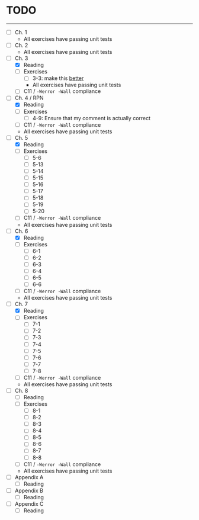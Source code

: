 # TODO
---
- [ ] Ch. 1
  - All exercises have passing unit tests
- [ ] Ch. 2
  - All exercises have passing unit tests
- [ ] Ch. 3
  - [x] Reading
  - [ ] Exercises
    - [ ] 3-3: make this [better](https://gist.github.com/robot-dreams/34d10248bc474f5a4312fa72e325656a)
    - All exercises have passing unit tests 
  - [ ] C11 / `-Werror -Wall` compliance
- [ ] Ch. 4 / RPN
  - [x] Reading
  - [ ] Exercises
    - [ ] 4-9: Ensure that my comment is actually correct
  - [ ] C11 / `-Werror -Wall` compliance
  - All exercises have passing unit tests
- [ ] Ch. 5
  - [x] Reading
  - [ ] Exercises
    - [ ] 5-6
    - [ ] 5-13
    - [ ] 5-14
    - [ ] 5-15
    - [ ] 5-16
    - [ ] 5-17
    - [ ] 5-18
    - [ ] 5-19
    - [ ] 5-20
  - [ ] C11 / `-Werror -Wall` compliance
  - All exercises have passing unit tests
- [ ] Ch. 6
  - [X] Reading
  - [ ] Exercises
    - [ ] 6-1
    - [ ] 6-2
    - [ ] 6-3
    - [ ] 6-4
    - [ ] 6-5
    - [ ] 6-6
  - [ ] C11 / `-Werror -Wall` compliance
  - All exercises have passing unit tests
- [ ] Ch. 7
  - [X] Reading
  - [ ] Exercises
    - [ ] 7-1
    - [ ] 7-2
    - [ ] 7-3
    - [ ] 7-4
    - [ ] 7-5
    - [ ] 7-6
    - [ ] 7-7
    - [ ] 7-8
  - [ ] C11 / `-Werror -Wall` compliance
  - All exercises have passing unit tests
- [ ] Ch. 8
  - [ ] Reading
  - [ ] Exercises
    - [ ] 8-1
    - [ ] 8-2
    - [ ] 8-3
    - [ ] 8-4
    - [ ] 8-5
    - [ ] 8-6
    - [ ] 8-7
    - [ ] 8-8
  - [ ] C11 / `-Werror -Wall` compliance
  - All exercises have passing unit tests
- [ ] Appendix A
  - [ ] Reading
- [ ] Appendix B
  - [ ] Reading
- [ ] Appendix C
  - [ ] Reading
